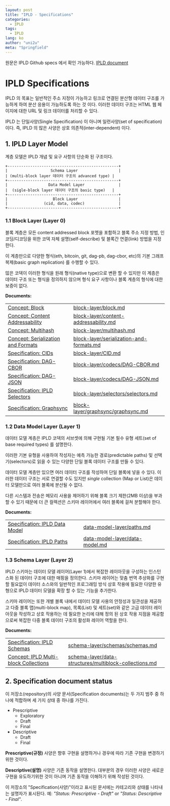 ```yaml
---
layout: post
title: "IPLD - Specifications"
categories:
  - IPLD
tags:
  - IPLD
lang: ko
author: "uni2u"
meta: "Springfield"
---
```


원문은 IPLD Github specs 에서 확인 가능하다. [IPLD document](https://github.com/ipld/specs)

# IPLD Specifications

IPLD 의 목표는 일반적인 주소 지정이 가능하고 링크로 연결된 분산형 데이터 구조를 가능하게 하여 분산 응용이 가능하도록 하는 것 이다. 이러한 데이터 구조는 HTML 웹 페이지에 대한 URL 및 링크 데이터를 처리할 수 있다.

IPLD 는 단일사양(Single Specification) 이 아니며 일련사양(set of specification) 이다. 즉, IPLD 의 많은 사양은 상호 의존적(inter-dependent) 이다.

## 1. IPLD Layer Model

계층 모델은 IPLD 개념 및 요구 사항의 단순화 된 구조이다.

```
+-------------------------------------------------+
|                   Schema Layer                  |
| (multi-block layer 데이터 구조의 advanced type) |
+-------------------------------------------------+
|                  Data Model Layer               |
|  (sigle-block layer 데이터 구조의 basic type)   |
+-------------------------------------------------+
|                    Block Layer                  |
|                (cid, data, codec)               |
+-------------------------------------------------+
```

### 1.1 Block Layer (Layer 0)

블록 계층은 모든 content addressed block 포멧을 포함하고 블록 주소 지정 방법, 인코딩/디코딩을 위한 코덱 자체 설명(self-describe) 및 블록간 연결(link) 방법을 지정한다.

이 계층만으로 다양한 형식(eth, bitcoin, git, dag-pb, dag-cbor, etc)의 기본 그래프 복제(basic graph replication) 를 수행할 수 있다.

많은 코덱이 이러한 형식을 원래 형식(native type)으로 변환 할 수 있지만 이 계층은 데이터 구조 또는 형식을 정의하지 않으며 형식 요구 사항이나 블록 계층의 형식에 대한 보증이 없다.

**Documents:**

|     |      |
|-----|------|
| [Concept: Block](block-layer/block.md) | [block-layer/block.md](block-layer/block.md) |
| [Concept: Content Addressability](block-layer/content-addressability.md) | [block-layer/content-addressability.md](block-layer/content-addressability.md) |
| [Concept: Multihash](block-layer/multihash.md) | [block-layer/multihash.md](block-layer/multihash.md) |
| [Concept: Serialization and Formats](block-layer/serialization-and-formats.md) | [block-layer/serialization-and-formats.md](block-layer/serialization-and-formats.md) |
| [Specification: CIDs](block-layer/CID.md) | [block-layer/CID.md](block-layer/CID.md) |
| [Specification: DAG-CBOR](block-layer/codecs/DAG-CBOR.md) | [block-layer/codecs/DAG-CBOR.md](block-layer/codecs/DAG-CBOR.md) |
| [Specification: DAG-JSON](block-layer/codecs/DAG-JSON.md) | [block-layer/codecs/DAG-JSON.md](block-layer/codecs/DAG-JSON.md) |
| [Specification: IPLD Selectors](block-layer/selectors/selectors.md) | [block-layer/selectors/selectors.md](block-layer/selectors/selectors.md) |
| [Specification: Graphsync](block-layer/graphsync/graphsync.md) | [block-layer/graphsync/graphsync.md](block-layer/graphsync/graphsync.md) |

### 1.2 Data Model Layer (Layer 1)

데이터 모델 계층은 IPLD 코덱의 서브셋에 의해 구현될 기본 필수 유형 세트(set of base required types) 를 설명한다.

이러한 기본 유형을 사용하여 작성자는 예측 가능한 경로(predictable paths) 및 선택기(selectors)로 읽을 수 있는 다양한 단일 블록 데이터 구조를 만들 수 있다.

데이터 모델 계층만 있으면 여러 데이터 구조를 작성하여 단일 블록에 넣을 수 있다. 이러한 데이터 구조는 서로 연결할 수도 있지만 *single* collection (Map or List)은 데이터 모델만으로 여러 블록에 분산될 수 없다.

다른 시스템과 전송은 메모리 사용을 제어하기 위해 블록 크기 제한(2MB 이상)을 부과 할 수 있기 때문에 더 큰 컬렉션은 스키마 레이어에서 여러 블록에 걸쳐 분할해야 한다.

**Documents:**

|     |      |
|-----|------|
| [Specification: IPLD Data Model](data-model-layer/paths.md) | [data-model-layer/paths.md](data-model-layer/paths.md) |
| [Specification: IPLD Paths](data-model-layer/data-model.md) | [data-model-layer/data-model.md](data-model-layer/data-model.md)

### 1.3 Schema Layer (Layer 2)

IPLD 스키마는 데이터 모델 레이어(Layer 1)에서 복잡한 레이아웃을 구성하는 인스턴스화 된 데이터 구조에 대한 매핑을 정의한다. 스키마 레이어는 맞춤 번역 추상화를 구현할 필요없이 데이터 소스와의 일반적인 프로그래밍 방식 상호 작용에 필요한 다양한 유형으로 IPLD 데이터 모델을 확장 할 수 있는 기능을 추가한다.

스키마 레이어는 또한 개별 블록 내에서 데이터 모델 사용의 안정성과 일관성을 제공하고 다중 블록 맵(multi-block map), 목록(List) 및 세트(set)와 같은 고급 데이터 레이아웃을 작성하고 상호 작용하는 데 필요한 논리에 대해 정의 된 상호 작용 지점을 제공함으로써 복잡한 다중 블록 데이터 구조의 활성화 레이어 역할을 한다.

**Documents:**

|     |      |
|-----|------|
| [Specification: IPLD Schemas](schema-layer/schemas/schemas.md) | [schema-layer/schemas/schemas.md](schema-layer/schemas/schemas.md) |
| [Concept: IPLD Multi-block Collections](schema-layer/data-structures/multiblock-collections.md) | [schema-layer/data-structures/multiblock-collections.md](schema-layer/data-structures/multiblock-collections.md) |

## 2. Specification document status

이 저장소(repository)의 사양 문서(Specification documents)는 두 가지 범주 중 하나에 적합하며 세 가지 상태 중 하나를 가진다.

- Prescriptive
  - Exploratory
  - Draft
  - Final
- Descriptive
  - Draft
  - Final

**Prescriptive(규정)** 사양은 향후 구현을 설명하거나 경우에 따라 기존 구현을 변경하기위한 것이다.

**Descriptive(설명)** 사양은 기존 동작을 설명한다. 대부분의 경우 이러한 사양은 새로운 구현을 유도하기위한 것이 아니며 기존 동작을 이해하기 위해 작성된 것이다.

이 저장소의 "Specification(사양)"이라고 표시된 문서에는 카테고리와 상태를 나타내는 설명자가 표시된다. 예: _"Status: Prescriptive - Draft"_ or _"Status: Descriptive - Final"_.
